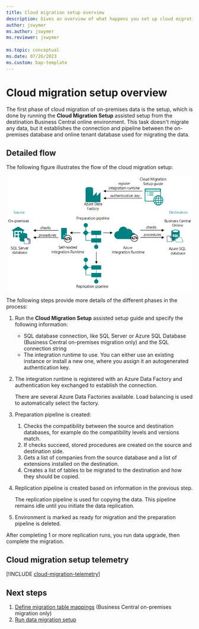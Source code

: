```yaml
---
title: Cloud migration setup overview 
description: Gives an overview of what happens you set up cloud migration. 
author: jswymer
ms.author: jswymer
ms.reviewer: jswymer 

ms.topic: conceptual 
ms.date: 07/26/2023
ms.custom: bap-template
---
```

# Cloud migration setup overview

The first phase of cloud migration of on-premises data is the setup, which is done by running the **Cloud Migration Setup** assisted setup from the destination Business Central online environment. This task doesn't migrate any data, but it establishes the connection and pipeline between the on-premises database and online tenant database used for migrating the data. <!--the **Cloud Migration Setup** you'll specify the database connection string to your on-premises database and install the Microsoft Runtime Integration for . The following diagram illustrates what happens during the setup.-->

## Detailed flow

The following figure illustrates the flow of the cloud migration setup:

<!--[![Shows the flow for cloud migration setup ](../developer/media/cloud-migration-setup-process.svg)](../developer/media/cloud-migration-setup-process.svg#lightbox)-->

![Shows the flow for cloud migration setup ](../developer/media/cloud-migration-setup-process.png)

The following steps provide more details of the different phases in the process:

1. Run the **Cloud Migration Setup** assisted setup guide and specify the following information:
   - SQL database connection, like SQL Server or Azure SQL Database (Business Central on-premises migration only) and the SQL connection string
   - The integration runtime to use. You can either use an existing instance or install a new one, where you assign it an autogenerated authentication key.

2. The integration runtime is registered with an Azure Data Factory and authentication key exchanged to establish the connection.

   There are several Azure Data Factories available. Load balancing is used to automatically select the factory.
3. Preparation pipeline is created:

   1. Checks the compatibility between the source and destination databases, for example do the compatibility levels and versions match.
   2. If checks succeed, stored procedures are created on the source and destination side.
   3. Gets a list of companies from the source database and a list of extensions installed on the destination.
   4. Creates a list of tables to be migrated to the destination and how they should be copied.
4. Replication pipeline is created based on information in the previous step.

   The replication pipeline is used for copying the data. This pipeline remains idle until you initiate the data replication.
5. Environment is marked as ready for migration and the preparation pipeline is deleted.

After completing 1 or more replication runs, you run data upgrade, then complete the migration.

## Cloud migration setup telemetry

[!INCLUDE [cloud-migration-telemetry](../developer/includes/cloud-migration-telemetry.md)]

## Next steps

1. [Define migration table mappings](migration-table-mapping.md) (Business Central on-premises migration only)
2. [Run data migration setup](migration-setup.md)
